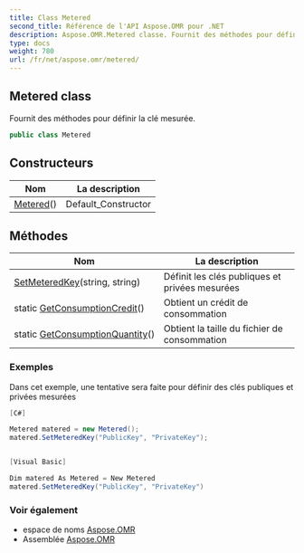 ```yaml
---
title: Class Metered
second_title: Référence de l'API Aspose.OMR pour .NET
description: Aspose.OMR.Metered classe. Fournit des méthodes pour définir la clé mesurée.
type: docs
weight: 780
url: /fr/net/aspose.omr/metered/
---
```

## Metered class

Fournit des méthodes pour définir la clé mesurée.

```csharp
public class Metered
```

## Constructeurs

| Nom | La description |
| --- | --- |
| [Metered](metered/)() | Default_Constructor |

## Méthodes

| Nom | La description |
| --- | --- |
| [SetMeteredKey](../../aspose.omr/metered/setmeteredkey/)(string, string) | Définit les clés publiques et privées mesurées |
| static [GetConsumptionCredit](../../aspose.omr/metered/getconsumptioncredit/)() | Obtient un crédit de consommation |
| static [GetConsumptionQuantity](../../aspose.omr/metered/getconsumptionquantity/)() | Obtient la taille du fichier de consommation |

### Exemples

Dans cet exemple, une tentative sera faite pour définir des clés publiques et privées mesurées

```csharp
[C#]

Metered matered = new Metered();
matered.SetMeteredKey("PublicKey", "PrivateKey");


[Visual Basic]

Dim matered As Metered = New Metered
matered.SetMeteredKey("PublicKey", "PrivateKey")
```

### Voir également

* espace de noms [Aspose.OMR](../../aspose.omr/)
* Assemblée [Aspose.OMR](../../)


